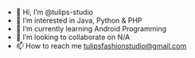 - 👋 Hi, I’m @tulips-studio
- 👀 I’m interested in Java, Python & PHP
- 🌱 I’m currently learning Android Programming
- 💞️ I’m looking to collaborate on N/A
- 📫 How to reach me tulipsfashionstudio@gmail.com

<!---
tulips-studio/tulips-studio is a ✨ special ✨ repository because its `README.md` (this file) appears on your GitHub profile.
You can click the Preview link to take a look at your changes.
--->
